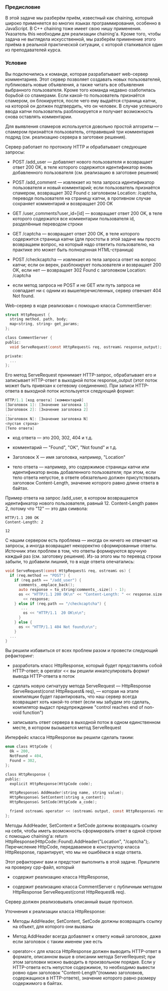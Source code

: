 ### Предисловие ###
В этой задаче мы разберём приём, известный как chaining, который широко применяется во многих языках программирования, особенно в JavaScript. В C++ chaining тоже имеет свою нишу применения. Указатель this необходим для реализации chaining'а. Кроме того, чтобы задача не выглядела искусственной, мы разберём применение этого приёма в реальной практической ситуации, с которой сталкивался один из преподавателей курса.

### Условие ###
Вы подключились к команде, которая разрабатывает web-сервер комментариев. Этот сервер позволяет создавать новых пользователей, публиковать новые объявления, а также читать все объявления выбранного пользователя. Кроме того команда недавно озаботилась борьбой со спамерами. Если какой-то пользователь признаётся спамером, он блокируется, после чего ему выдаётся страница капчи, на которой он должен подтвердить, что он человек. В случае успешного ввода капчи пользователь разблокируется и получает возможность снова оставлять комментарии.

Для выявления спамеров используется довольно простой алгоритм — спамером признаётся пользователь, отправивший три комментария подряд (см. реализацию сервера в заготовке решения).

Сервер работает по протоколу HTTP и обрабатывает следующие запросы:

 - POST /add_user — добавляет нового пользователя и возвращает ответ 200 OK, в теле которого содержится идентификатор вновь добавленного пользователя (см. реализацию в заготовке решения)

 - POST /add_comment — извлекает из тела запроса идентификатор пользователя и новый комментарий; если пользователь признаётся спамером, возвращает 302 Found c заголовком Location: /captcha, переводя пользователя на страницу капчи, в противном случае сохраняет комментарий и возвращает 200 OK

 - GET /user_comments?user_id=[id] — возвращает ответ 200 OK, в теле которого содержатся все комментарии пользователя id, разделённые переводом строки

 - GET /captcha — возвращает ответ 200 OK, в теле которого содержится страница капчи (для простоты в этой задаче мы просто возвращаем вопрос, на который надо ответить пользователю, на практике это может быть полноценная HTML-страница)

 - POST /checkcaptcha — извлекает из тела запроса ответ на вопрос капчи; если он верен, разблокирует пользователя и возвращает 200 OK, если нет — возвращает 302 Found c заголовком Location: /captcha

 - если метод запроса не POST и не GET или путь запроса не совпадает ни с одним из вышеперечисленных, сервер отвечает 404 Not found.

Web-сервер в коде реализован с помощью класса CommentServer:

```objectivec
struct HttpRequest {
  string method, path, body;
  map<string, string> get_params;
};

class CommentServer {
public:
  void ServeRequest(const HttpRequest& req, ostream& response_output);

private:
  ...
};

```

Его метод ServeRequest принимает HTTP-запрос, обрабатывает его и записывает HTTP-ответ в выходной поток response_output (этот поток может быть привязан к сетевому соединению). При записи HTTP-ответа в выходной поток используется следующий формат:

```objectivec
HTTP/1.1 [код ответа] [комментарий]
[Заголовок 1]: [Значение заголовка 1]
[Заголовок 2]: [Значение заголовка 2]
...
[Заголовок N]: [Значение заголовка N]
<пустая строка>
[Тело ответа]

```
 - код ответа — это 200, 302, 404 и т.д.

 - комментарий — "Found", "OK", "Not found" и т.д.

 - Заголовок X — имя заголовка, например, "Location"

 - тело ответа — например, это содержимое страницы капчи или идентификатор вновь добавленного пользователя; при этом, если тело ответа непустое, в ответе обязательно должен присутствовать заголовок Content-Length, значение которого равно длине ответа в байтах.

Пример ответа на запрос /add_user, в котором возвращается идентификатор нового пользователя, равный 12. Content-Length равен 2, потому что "12" — это два символа:

```ojectivec
HTTP/1.1 200 OK
Content-Length: 2

12

```

С нашим сервером есть проблема — иногда он ничего не отвечает на запросы, а иногда возвращает некорректно сформированные ответы. Источник этих проблем в том, что ответы формируются вручную каждый раз (см. заготовку решения). Из-за этого мы то перевод строки забыли, то добавили лишний, то в коде ответа опечатались:

```objectivec
void ServeRequest(const HttpRequest& req, ostream& os) {
  if (req.method == "POST") {
    if (req.path == "/add_user") {
      comments_.emplace_back();
      auto response = to_string(comments_.size() - 1);
      os << "HTTP/1.1 200 OK\n" << "Content-Length: " << response.size() << "\n" << "\n"
        << response;
    } else if (req.path == "/checkcaptcha") {
       ...
        os << "HTTP/1.1  20 OK\n\n";
      }
    } else {
      os << "HTTP/1.1 404 Not found\n\n";
    }
  ...
}
```

Вы решили избавиться от всех проблем разом и провести следующий рефакторинг:

 - разработать класс HttpResponse, который будет представлять собой HTTP-ответ; в operator << вы решили инкапсулировать формат вывода HTTP-ответа в поток

 - сделать новую сигнатуру метода ServeRequest — HttpResponse ServeRequest(const HttpRequest& req), — которая на этапе компиляции будет гарантировать, что наш сервер всегда возвращает хоть какой-то ответ (если мы забудем это сделать, компилятор выдаст предупреждение "control reaches end of non-void function")

 - записывать ответ сервера в выходной поток в одном единственном месте, в котором вызывается метод ServeRequest

Интерфейс класса HttpResponse вы решили сделать таким:

```objectivec
enum class HttpCode {
  Ok = 200,
  NotFound = 404,
  Found = 302,
};

class HttpResponse {
public:
  explicit HttpResponse(HttpCode code);

  HttpResponse& AddHeader(string name, string value);
  HttpResponse& SetContent(string a_content);
  HttpResponse& SetCode(HttpCode a_code);

  friend ostream& operator << (ostream& output, const HttpResponse& resp);
};
```
Методы AddHeader, SetContent и SetCode должны возвращать ссылку на себя, чтобы иметь возможность сформировать ответ в одной строке с помощью chaining'а: return HttpResponse(HttpCode::Found).AddHeader("Location", "/captcha");. Перечисление HttpCode, передаваемое в конструктор класса HttpResponse, гарантирует, что мы не ошибёмся в коде ответа.

Этот рефакторинг вам и предстоит выполнить в этой задаче. Пришлите на проверку cpp-файл, который

 - содержит реализацию класса HttpResponse,

 - содержит реализацию класса CommentServer с публичным методом HttpResponse ServeRequest(const HttpRequest& req).

Сервер должен реализовывать описанный выше протокол.

Уточнения к реализации класса HttpResponse:

 - Методы AddHeader, SetContent, SetCode должны возвращать ссылку на объект, для которого они вызваны

 - Метод AddHeader всегда добавляет к ответу новый заголовок, даже если заголовок с таким именем уже есть

 - operator<< для класса HttpResponse должен выводить HTTP-ответ в формате, описанном выше в описании метода ServerRequest; при этом заголовки можно выводить в произвольном порядке. Если у HTTP-ответа есть непустое содержимое, то необходимо вывести ровно один заголовок "Content-Length"(помимо заголовков, содержащихся в HTTP-ответе), значение которого равно размеру содержимого в байтах.
